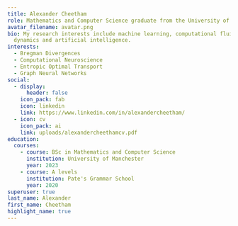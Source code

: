 ```yaml
---
title: Alexander Cheetham
role: Mathematics and Computer Science graduate from the University of Manchester
avatar_filename: avatar.png
bio: My research interests include machine learning, computational fluid
  dynamics and artificial intelligence.
interests:
  - Bregman Divergences
  - Computational Neuroscience
  - Entropic Optimal Transport
  - Graph Neural Networks
social:
  - display:
      header: false
    icon_pack: fab
    icon: linkedin
    link: https://www.linkedin.com/in/alexandercheetham/
  - icon: cv
    icon_pack: ai
    link: uploads/alexandercheethamcv.pdf
education:
  courses:
    - course: BSc in Mathematics and Computer Science
      institution: University of Manchester
      year: 2023
    - course: A levels
      institution: Pate's Grammar School
      year: 2020
superuser: true
last_name: Alexander
first_name: Cheetham
highlight_name: true
---
```

